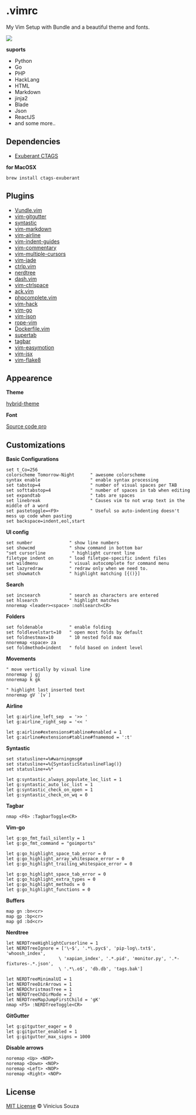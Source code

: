 # .vimrc

My Vim Setup with Bundle and a beautiful theme and fonts.

<img src="http://cl.ly/image/2H0g0u0Z2K1P/Screen%20Shot%202015-07-21%20at%2015.32.18.png">

__suports__
 * Python
 * Go
 * PHP
 * HackLang
 * HTML
 * Markdown
 * jinja2
 * Blade
 * Json
 * ReactJS
 * and some more..
 
## Dependencies

 * [Exuberant CTAGS](http://ctags.sourceforge.net)

__for MacOSX__
 ```
 brew install ctags-exuberant
 ```

## Plugins

 * [Vundle.vim](http://github.com/gmarik/Vundle.vim)
 * [vim-gitgutter](http://github.com/airblade/vim-gitgutter)
 * [syntastic](http://github.com/scrooloose/syntastic)
 * [vim-markdown](http://github.com/tpope/vim-markdown)
 * [vim-airline](http://github.com/bling/vim-airline)
 * [vim-indent-guides](http://github.com/nathanaelkane/vim-indent-guides)
 * [vim-commentary](http://github.com/tpope/vim-commentary)
 * [vim-multiple-cursors](http://github.com/terryma/vim-multiple-cursors)
 * [vim-jade](http://github.com/digitaltoad/vim-jade)
 * [ctrlp.vim](http://github.com/kien/ctrlp.vim)
 * [nerdtree](http://github.com/scrooloose/nerdtree)
 * [dash.vim](http://github.com/rizzatti/dash.vim)
 * [vim-ctrlspace ](http://github.com/szw/vim-ctrlspace)
 * [ack.vim](http://github.com/mileszs/ack.vim)
 * [phpcomplete.vim](http://github.com/shawncplus/phpcomplete.vim)
 * [vim-hack](http://github.com/hhvm/vim-hack)
 * [vim-go](http://github.com/fatih/vim-go)
 * [vim-json](http://github.com/elzr/vim-json)
 * [rope-vim](http://github.com/klen/rope-vim)
 * [Dockerfile.vim](http://github.com/ekalinin/Dockerfile.vim)
 * [supertab](http://github.com/ervandew/supertab)
 * [tagbar](http://github.com/majutsushi/tagbar)
 * [vim-easymotion](http://github.com/Lokaltog/vim-easymotion)
 * [vim-jsx](https://github.com/mxw/vim-jsx)
 * [vim-flake8](https://github.com/nvie/vim-flake8)

## Appearence

__Theme__

[hybrid-theme](https://github.com/w0ng/vim-hybrid)

__Font__

[Source code pro](http://blog.typekit.com/2012/09/24/source-code-pro/)

## Customizations

__Basic Configurations__

```viml
set t_Co=256
colorscheme Tomorrow-Night      " awesome colorscheme
syntax enable                   " enable syntax processing
set tabstop=4                   " number of visual spaces per TAB
set softtabstop=4               " number of spaces in tab when editing
set expandtab                   " tabs are spaces
set linebreak                   " Causes vim to not wrap text in the middle of a word
set pastetoggle=<F9>            " Useful so auto-indenting doesn't mess up code when pasting
set backspace=indent,eol,start
```

__UI config__
```viml
set number              " show line numbers
set showcmd             " show command in bottom bar
"set cursorline          " highlight current line
filetype indent on      " load filetype-specific indent files
set wildmenu            " visual autocomplete for command menu
set lazyredraw          " redraw only when we need to.
set showmatch           " highlight matching [{()}]
```

__Search__
```viml
set incsearch           " search as characters are entered
set hlsearch            " highlight matches
nnoremap <leader><space> :nohlsearch<CR>
```

__Folders__
```viml
set foldenable          " enable folding
set foldlevelstart=10   " open most folds by default
set foldnestmax=10      " 10 nested fold max
nnoremap <space> za
set foldmethod=indent   " fold based on indent level
```

__Movements__
```viml
" move vertically by visual line
nnoremap j gj
nnoremap k gk

" highlight last inserted text
nnoremap gV `[v`]
```

__Airline__

```viml
let g:airline_left_sep  = '>> '
let g:airline_right_sep = '<< '

let g:airline#extensions#tabline#enabled = 1
let g:airline#extensions#tabline#fnamemod = ':t'
```

__Syntastic__
```viml
set statusline+=%#warningmsg#
set statusline+=%{SyntasticStatuslineFlag()}
set statusline+=%*

let g:syntastic_always_populate_loc_list = 1
let g:syntastic_auto_loc_list = 1
let g:syntastic_check_on_open = 1
let g:syntastic_check_on_wq = 0

```

__Tagbar__
```viml
nmap <F6> :TagbarToggle<CR>
```

__Vim-go__
```viml
let g:go_fmt_fail_silently = 1
let g:go_fmt_command = "goimports"

let g:go_highlight_space_tab_error = 0
let g:go_highlight_array_whitespace_error = 0
let g:go_highlight_trailing_whitespace_error = 0

let g:go_highlight_space_tab_error = 0
let g:go_highlight_extra_types = 0
let g:go_highlight_methods = 0
let g:go_highlight_functions = 0
```

__Buffers__
```viml
map gn :bn<cr>
map gp :bp<cr>
map gd :bd<cr>  
```

__Nerdtree__
```viml
let NERDTreeHighlightCursorline = 1
let NERDTreeIgnore = ['\~$', '.*\.pyc$', 'pip-log\.txt$', 'whoosh_index',
                    \ 'xapian_index', '.*.pid', 'monitor.py', '.*-fixtures-.*.json',
                    \ '.*\.o$', 'db.db', 'tags.bak']

let NERDTreeMinimalUI = 1
let NERDTreeDirArrows = 1
let NERDChristmasTree = 1
let NERDTreeChDirMode = 2
let NERDTreeMapJumpFirstChild = 'gK'
nmap <F5> :NERDTreeToggle<CR>
```

__GitGutter__
```viml
let g:gitgutter_eager = 0
let g:gitgutter_enabled = 1
let g:gitgutter_max_signs = 1000
```


__Disable arrows__
```
noremap <Up> <NOP>
noremap <Down> <NOP>
noremap <Left> <NOP>
noremap <Right> <NOP>
```

## License

[MIT License](http://vsouza.mit-license.org/) © Vinicius Souza

